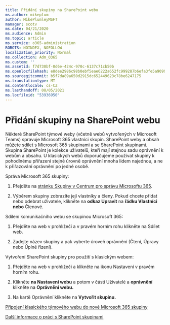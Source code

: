 ```yaml
---
title: Přidání skupiny na SharePoint webu
ms.author: mikeplum
author: MikePlumleyMSFT
manager: scotv
ms.date: 04/21/2020
ms.audience: Admin
ms.topic: article
ms.service: o365-administration
ROBOTS: NOINDEX, NOFOLLOW
localization_priority: Normal
ms.collection: Adm_O365
ms.custom: ''
ms.assetid: f7d730bf-0d6e-424c-970c-6137c71cb50b
ms.openlocfilehash: e8dee2986c98b0ebf5eae6222a652fc999287b6efa3fe5a9099134c44dddf670
ms.sourcegitcommit: b5f7da89a650d2915dc652449623c78be6247175
ms.translationtype: MT
ms.contentlocale: cs-CZ
ms.lasthandoff: 08/05/2021
ms.locfileid: "53936950"
---
```

# <a name="add-a-group-to-a-sharepoint-site"></a>Přidání skupiny na SharePoint webu

Některé SharePoint týmové weby (včetně webů vytvořených v Microsoft Teams) spravuje Microsoft 365 vlastníci skupin. SharePoint weby a obsah můžete sdílet s Microsoft 365 skupinami a se SharePoint skupinami. Skupina SharePoint je kolekce uživatelů, kteří mají stejnou sadu oprávnění k webům a obsahu. U klasických webů doporučujeme používat skupiny k pohodlnému přiřazení stejné úrovně oprávnění mnoha lidem najednou, a ne k přiřazování oprávnění po jedné osobě.
  
Správa Microsoft 365 skupiny:
  
1. Přejděte na [stránku Skupiny v Centrum pro správu Microsoftu 365](https://portal.office.com/adminportal/home#/groups).
    
2. Výběrem skupiny zobrazíte její vlastníky a členy. Pokud chcete přidat nebo odebrat uživatele, klikněte na **odkaz Upravit** na **řádku Vlastníci** **nebo** Členové. 
    
Sdílení komunikačního webu se skupinou Microsoft 365:
  
1. Přejděte na web v prohlížeči a v pravém horním rohu klikněte na Sdílet web.  
    
2. Zadejte název skupiny a pak vyberte úroveň oprávnění (Čtení, Úpravy nebo Úplné řízení).
    
Vytvoření SharePoint skupiny pro použití s klasickým webem:
  
1. Přejděte na web v prohlížeči a klikněte na ikonu Nastavení v pravém horním rohu.
    
2. Klikněte **na Nastavení webu** a potom v části Uživatelé a **oprávnění** klikněte na **Oprávnění webu.**
    
3. Na kartě Oprávnění klikněte na **Vytvořit skupinu.**
    
[Připojení klasického týmového webu do nové Microsoft 365 skupiny](https://go.microsoft.com/fwlink/?linkid=2008654)
  
[Další informace o práci s SharePoint skupinami](https://go.microsoft.com/fwlink/?linkid=874658)
  

